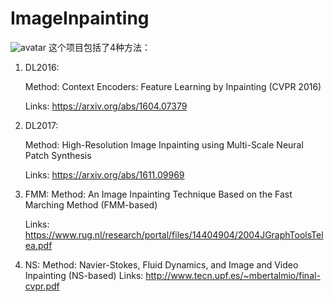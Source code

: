 # ImageInpainting
![avatar](http://baidu.com/pic/doge.png)
这个项目包括了4种方法：
1. DL2016:
    
    Method: Context Encoders: Feature Learning by Inpainting (CVPR 2016)

    Links: https://arxiv.org/abs/1604.07379
    
2. DL2017:

    Method: High-Resolution Image Inpainting using Multi-Scale Neural Patch Synthesis
    
    Links: https://arxiv.org/abs/1611.09969

3. FMM:
    Method: An Image Inpainting Technique Based on the Fast Marching Method (FMM-based)

    Links: https://www.rug.nl/research/portal/files/14404904/2004JGraphToolsTelea.pdf

4. NS:
    Method: Navier-Stokes, Fluid Dynamics, and Image and Video Inpainting (NS-based)
    Links: http://www.tecn.upf.es/~mbertalmio/final-cvpr.pdf